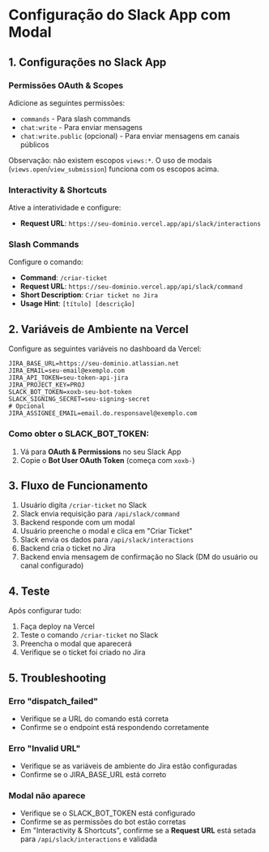 # Configuração do Slack App com Modal

## 1. Configurações no Slack App

### Permissões OAuth & Scopes
Adicione as seguintes permissões:
- `commands` - Para slash commands
- `chat:write` - Para enviar mensagens
- `chat:write.public` (opcional) - Para enviar mensagens em canais públicos

Observação: não existem escopos `views:*`. O uso de modais (`views.open`/`view_submission`) funciona com os escopos acima.

### Interactivity & Shortcuts
Ative a interatividade e configure:
- **Request URL**: `https://seu-dominio.vercel.app/api/slack/interactions`

### Slash Commands
Configure o comando:
- **Command**: `/criar-ticket`
- **Request URL**: `https://seu-dominio.vercel.app/api/slack/command`
- **Short Description**: `Criar ticket no Jira`
- **Usage Hint**: `[título] [descrição]`

## 2. Variáveis de Ambiente na Vercel

Configure as seguintes variáveis no dashboard da Vercel:

```
JIRA_BASE_URL=https://seu-dominio.atlassian.net
JIRA_EMAIL=seu-email@exemplo.com
JIRA_API_TOKEN=seu-token-api-jira
JIRA_PROJECT_KEY=PROJ
SLACK_BOT_TOKEN=xoxb-seu-bot-token
SLACK_SIGNING_SECRET=seu-signing-secret
# Opcional
JIRA_ASSIGNEE_EMAIL=email.do.responsavel@exemplo.com
```

### Como obter o SLACK_BOT_TOKEN:
1. Vá para **OAuth & Permissions** no seu Slack App
2. Copie o **Bot User OAuth Token** (começa com `xoxb-`)

## 3. Fluxo de Funcionamento

1. Usuário digita `/criar-ticket` no Slack
2. Slack envia requisição para `/api/slack/command`
3. Backend responde com um modal
4. Usuário preenche o modal e clica em "Criar Ticket"
5. Slack envia os dados para `/api/slack/interactions`
6. Backend cria o ticket no Jira
7. Backend envia mensagem de confirmação no Slack (DM do usuário ou canal configurado)

## 4. Teste

Após configurar tudo:
1. Faça deploy na Vercel
2. Teste o comando `/criar-ticket` no Slack
3. Preencha o modal que aparecerá
4. Verifique se o ticket foi criado no Jira

## 5. Troubleshooting

### Erro "dispatch_failed"
- Verifique se a URL do comando está correta
- Confirme se o endpoint está respondendo corretamente

### Erro "Invalid URL"
- Verifique se as variáveis de ambiente do Jira estão configuradas
- Confirme se o JIRA_BASE_URL está correto

### Modal não aparece
- Verifique se o SLACK_BOT_TOKEN está configurado
- Confirme se as permissões do bot estão corretas
- Em "Interactivity & Shortcuts", confirme se a **Request URL** está setada para `/api/slack/interactions` e validada
